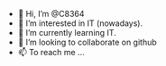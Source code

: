 - 👋 Hi, I’m @C8364
- 👀 I’m interested in IT (nowadays).
- 🌱 I’m currently learning IT.
- 💞️ I’m looking to collaborate on github
- 📫 To reach me ...

<!---
C8364/C8364 is a ✨ special ✨ repository because its `README.md` (this file) appears on your GitHub profile.
You can click the Preview link to take a look at your changes.
--->
